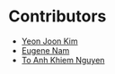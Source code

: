 # Contributors

- [Yeon Joon Kim](https://github.com/yeonjoonkim)
- [Eugene Nam](https://github.com/jc463628)
- [To Anh Khiem Nguyen](https://github.com/hex439)
